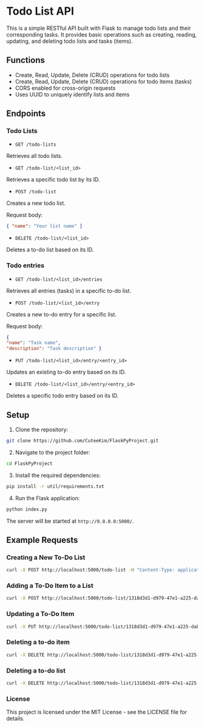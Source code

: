 # Todo List API

This is a simple RESTful API built with Flask to manage todo lists and their corresponding tasks. It provides basic operations such as creating, reading, updating, and deleting todo lists and tasks (items).

## Functions

- Create, Read, Update, Delete (CRUD) operations for todo lists
- Create, Read, Update, Delete (CRUD) operations for todo items (tasks)
- CORS enabled for cross-origin requests
- Uses UUID to uniquely identify lists and items

## Endpoints

### Todo Lists

- `GET /todo-lists`

Retrieves all todo lists.
- `GET /todo-list/<list_id>`

Retrieves a specific todo list by its ID.
- `POST /todo-list`

Creates a new todo list.

Request body:

```json
{ "name": "Your list name" }
```

- `DELETE /todo-list/<list_id>`

Deletes a to-do list based on its ID.

### Todo entries

- `GET /todo-list/<list_id>/entries`

Retrieves all entries (tasks) in a specific to-do list.
- `POST /todo-list/<list_id>/entry`

Creates a new to-do entry for a specific list.

Request body:

```json
{
"name": "Task name",
"description": "Task description" }
```

- `PUT /todo-list/<list_id>/entry/<entry_id>`

Updates an existing to-do entry based on its ID.
- `DELETE /todo-list/<list_id>/entry/<entry_id>`

Deletes a specific todo entry based on its ID.

## Setup

1. Clone the repository:

```bash
git clone https://github.com/CuteeKim/FlaskPyProject.git
```

2. Navigate to the project folder:

```bash
cd FlaskPyProject
```

3. Install the required dependencies:

```bash
pip install -r util/requirements.txt
```

4. Run the Flask application:

```bash
python index.py
```

The server will be started at `http://0.0.0.0:5000/`.

## Example Requests

### Creating a New To-Do List

```bash
curl -X POST http://localhost:5000/todo-list -H "Content-Type: application/json" -d '{"name": "Einkaufsliste"}'
```

### Adding a To-Do Item to a List

```bash
curl -X POST http://localhost:5000/todo-list/1318d3d1-d979-47e1-a225-dab1751dbe75/entry -H "Content-Type: application/json" -d '{"name": "Buy Milk", "description": "Buy 2 Liters of Milk"}'
```

### Updating a To-Do Item

```bash
curl -X PUT http://localhost:5000/todo-list/1318d3d1-d979-47e1-a225-dab1751dbe75/entry/1 -H "Content-Type: application/json" -d '{"name": "Buy milk", "description": "Buy 3 liters of milk"}'
```

### Deleting a to-do item

```Bash
curl -X DELETE http://localhost:5000/todo-list/1318d3d1-d979-47e1-a225-dab1751dbe75/entry/1
```

### Deleting a to-do list
```Bash
curl -X DELETE http://localhost:5000/todo-list/1318d3d1-d979-47e1-a225-dab1751dbe75
```

### License
This project is licensed under the MIT License - see the LICENSE file for details.